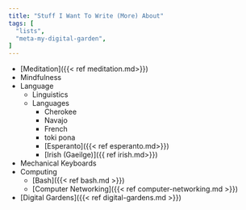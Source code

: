```yaml
---
title: "Stuff I Want To Write (More) About"
tags: [
  "lists",
  "meta-my-digital-garden",
]
---
```


- [Meditation]({{< ref meditation.md>}})
- Mindfulness
- Language
  - Linguistics
  - Languages
    - Cherokee
    - Navajo
    - French
    - toki pona
    - [Esperanto]({{< ref esperanto.md>}})
    - [Irish (Gaeilge)]({{ ref irish.md>}})
- Mechanical Keyboards
- Computing
  - [Bash]({{< ref bash.md >}})
  - [Computer Networking]({{< ref computer-networking.md >}})
- [Digital Gardens]({{< ref digital-gardens.md >}})
